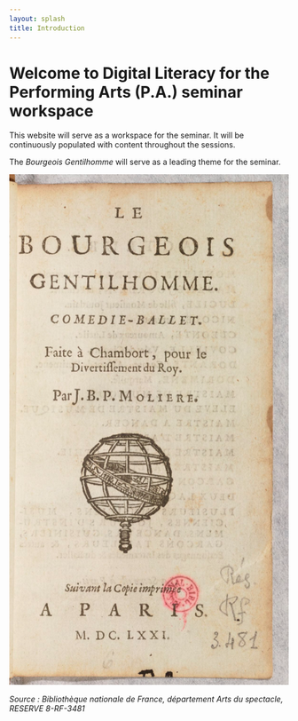 ```yaml
---
layout: splash
title: Introduction
---
```


# Welcome to Digital Literacy for the Performing Arts (P.A.) seminar workspace

This website will serve as a workspace for the seminar. It will be continuously populated with content throughout the sessions. 

The *Bourgeois Gentilhomme* will serve as a leading theme for the seminar.

![Bourgeois Gentilhomme](./images/sessions/homepage.png)

*Source : Bibliothèque nationale de France, département Arts du spectacle, RESERVE 8-RF-3481*